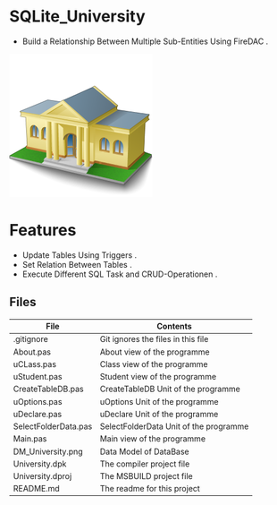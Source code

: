 # SQLite_University
- Build a Relationship Between Multiple Sub-Entities Using FireDAC .
                   
![](SQLite_University.png) 




# Features  
- Update Tables Using Triggers .
- Set Relation Between Tables .
- Execute Different SQL Task and CRUD-Operationen .


## Files

| File | Contents | 
| --- | --- |
| .gitignore | Git ignores the files in this file |
| About.pas | About view of the programme |
| uCLass.pas | Class view of the programme |
| uStudent.pas | Student view of the programme |
| CreateTableDB.pas| CreateTableDB Unit of the programme  | 
| uOptions.pas| uOptions Unit of the programme  | 
| uDeclare.pas| uDeclare Unit of the programme  | 
| SelectFolderData.pas| SelectFolderData Unit of the programme  | 
| Main.pas | Main view of the programme |
| DM_University.png | Data Model of DataBase  |
| University.dpk | The compiler project file |
| University.dproj | The MSBUILD project file |
| README.md | The readme for this project |
